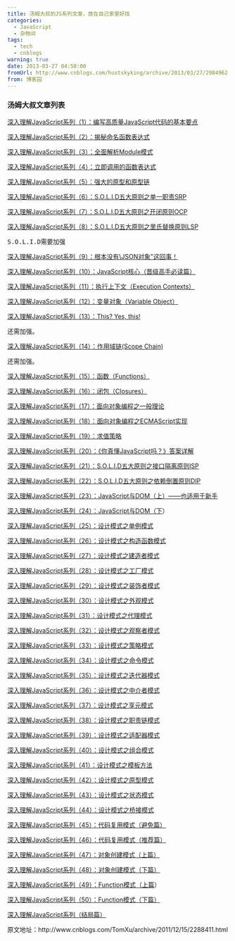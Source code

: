 ```yaml
---
title: 汤姆大叔的JS系列文章，放在自己家里好找
categories:
  - JavaScript
  - 杂物间
tags:
  - tech
  - cnblogs
warning: true
date: 2013-03-27 04:58:00
fromUrl: http://www.cnblogs.com/hustskyking/archive/2013/03/27/2984962.html
from: 博客园
---
```



<h3>汤姆大叔文章列表</h3>
<p><a href="http://www.cnblogs.com/TomXu/archive/2011/12/28/2286877.html" target="_blank">深入理解JavaScript系列（1）：编写高质量JavaScript代码的基本要点</a></p>
<p><a href="http://www.cnblogs.com/TomXu/archive/2011/12/29/2290308.html" target="_blank">深入理解JavaScript系列（2）：揭秘命名函数表达式</a></p>
<p><a href="http://www.cnblogs.com/TomXu/archive/2011/12/30/2288372.html" target="_blank">深入理解JavaScript系列（3）：全面解析Module模式</a></p>
<p><a href="http://www.cnblogs.com/TomXu/archive/2011/12/31/2289423.html" target="_blank">深入理解JavaScript系列（4）：立即调用的函数表达式</a></p>
<p><a href="http://www.cnblogs.com/TomXu/archive/2012/01/05/2305453.html" target="_blank">深入理解JavaScript系列（5）：强大的原型和原型链</a></p>
<p><a href="http://www.cnblogs.com/TomXu/archive/2012/01/06/2305513.html" target="_blank">深入理解JavaScript系列（6）：S.O.L.I.D五大原则之单一职责SRP</a></p>
<p><a href="http://www.cnblogs.com/TomXu/archive/2012/01/09/2306329.html" target="_blank">深入理解JavaScript系列（7）：S.O.L.I.D五大原则之开闭原则OCP</a></p>
<p><a href="http://www.cnblogs.com/TomXu/archive/2012/01/10/2310244.html" target="_blank">深入理解JavaScript系列（8）：S.O.L.I.D五大原则之里氏替换原则LSP</a></p>
<div class="cnblogs_Highlighter">
<pre class="brush:javascript;gutter:false;">S.O.L.I.D需要加强</pre>
</div>
<p><a href="http://www.cnblogs.com/TomXu/archive/2012/01/11/2311956.html" target="_blank">深入理解JavaScript系列（9）：根本没有\JSON对象"这回事！</a></p>
<p><a href="http://www.cnblogs.com/TomXu/archive/2012/01/12/2308594.html" target="_blank">深入理解JavaScript系列（10）：JavaScript核心（晋级高手必读篇）</a></p>
<p><a href="http://www.cnblogs.com/TomXu/archive/2012/01/13/2308101.html" target="_blank">深入理解JavaScript系列（11）：执行上下文（Execution Contexts）</a></p>
<p><a href="http://www.cnblogs.com/TomXu/archive/2012/01/16/2309728.html" target="_blank">深入理解JavaScript系列（12）：变量对象（Variable Object）</a></p>
<p><a href="http://www.cnblogs.com/TomXu/archive/2012/01/17/2310479.html" target="_blank">深入理解JavaScript系列（13）：This? Yes, this!</a></p>
<div class="cnblogs_Highlighter">
<pre class="brush:javascript;gutter:false;">还需加强。</pre>
</div>
<p><a href="http://www.cnblogs.com/TomXu/archive/2012/01/18/2312463.html" target="_blank">深入理解JavaScript系列（14）：作用域链(Scope Chain)</a></p>
<div class="cnblogs_Highlighter">
<pre class="brush:javascript;gutter:false;">还需加强。</pre>
</div>
<p><a href="http://www.cnblogs.com/TomXu/archive/2012/01/30/2326372.html" target="_blank">深入理解JavaScript系列（15）：函数（Functions）</a></p>
<p><a href="http://www.cnblogs.com/TomXu/archive/2012/01/31/2330252.html" target="_blank">深入理解JavaScript系列（16）：闭包（Closures）</a></p>
<p><a href="http://www.cnblogs.com/TomXu/archive/2012/02/03/2330295.html" target="_blank">深入理解JavaScript系列（17）：面向对象编程之一般理论</a></p>
<p><a href="http://www.cnblogs.com/TomXu/archive/2012/02/06/2330609.html" target="_blank">深入理解JavaScript系列（18）：面向对象编程之ECMAScript实现</a></p>
<p><a href="http://www.cnblogs.com/TomXu/archive/2012/02/08/2341439.html" target="_blank">深入理解JavaScript系列（19）：求值策略</a></p>
<p><a href="http://www.cnblogs.com/TomXu/archive/2012/02/10/2342098.html" target="_blank">深入理解JavaScript系列（20）：《你真懂JavaScript吗？》答案详解</a></p>
<p><a href="http://www.cnblogs.com/TomXu/archive/2012/02/14/2330137.html" target="_blank">深入理解JavaScript系列（21）：S.O.L.I.D五大原则之接口隔离原则ISP</a></p>
<p><a href="http://www.cnblogs.com/TomXu/archive/2012/02/15/2330143.html" target="_blank">深入理解JavaScript系列（22）：S.O.L.I.D五大原则之依赖倒置原则DIP</a></p>
<p><a href="http://www.cnblogs.com/TomXu/archive/2012/02/16/2351331.html" target="_blank">深入理解JavaScript系列（23）：JavaScript与DOM（上）&mdash;&mdash;也适用于新手</a></p>
<p><a href="http://www.cnblogs.com/TomXu/archive/2012/02/17/2351938.html" target="_blank">深入理解JavaScript系列（24）：JavaScript与DOM（下</a>）</p>
<p><a href="http://www.cnblogs.com/TomXu/archive/2012/02/20/2352817.html" target="_blank">深入理解JavaScript系列（25）：设计模式之单例模式</a></p>
<p><a href="http://www.cnblogs.com/TomXu/archive/2012/02/21/2352994.html" target="_blank">深入理解JavaScript系列（26）：设计模式之构造函数模式</a></p>
<p><a href="http://www.cnblogs.com/TomXu/archive/2012/02/22/2353341.html" target="_blank">深入理解JavaScript系列（27）：设计模式之建造者模式</a></p>
<p><a href="http://www.cnblogs.com/TomXu/archive/2012/02/23/2353389.html" target="_blank">深入理解JavaScript系列（28）：设计模式之工厂模式</a></p>
<p><a href="http://www.cnblogs.com/TomXu/archive/2012/02/24/2353434.html" target="_blank">深入理解JavaScript系列（29）：设计模式之装饰者模式</a></p>
<p><a href="http://www.cnblogs.com/TomXu/archive/2012/02/28/2353448.html" target="_blank">深入理解JavaScript系列（30）：设计模式之外观模式</a></p>
<p><a href="http://www.cnblogs.com/TomXu/archive/2012/02/29/2354979.html" target="_blank">深入理解JavaScript系列（31）：设计模式之代理模式</a></p>
<p><a href="http://www.cnblogs.com/TomXu/archive/2012/03/02/2355128.html" target="_blank">深入理解JavaScript系列（32）：设计模式之观察者模式</a></p>
<p><a href="http://www.cnblogs.com/TomXu/archive/2012/03/05/2358552.html" target="_blank">深入理解JavaScript系列（33）：设计模式之策略模式</a></p>
<p><a href="http://www.cnblogs.com/TomXu/archive/2012/03/08/2358593.html" target="_blank">深入理解JavaScript系列（34）：设计模式之命令模式</a></p>
<p><a href="http://www.cnblogs.com/TomXu/archive/2012/03/09/2358903.html" target="_blank">深入理解JavaScript系列（35）：设计模式之迭代器模式</a></p>
<p><a href="http://www.cnblogs.com/TomXu/archive/2012/03/13/2374789.html" target="_blank">深入理解JavaScript系列（36）：设计模式之中介者模式</a></p>
<p><a href="http://www.cnblogs.com/TomXu/archive/2012/04/09/2379774.html">深入理解JavaScript系列（37）：设计模式之享元模式</a></p>
<p><a href="http://www.cnblogs.com/TomXu/archive/2012/04/10/2435381.html" target="_blank">深入理解JavaScript系列（38）：设计模式之职责链模式</a></p>
<p><a href="http://www.cnblogs.com/TomXu/archive/2012/04/11/2435452.html" target="_blank">深入理解JavaScript系列（39）：设计模式之适配器模式</a></p>
<p><a href="http://www.cnblogs.com/TomXu/archive/2012/04/12/2435530.html" target="_blank">深入理解JavaScript系列（40）：设计模式之组合模式</a></p>
<p><a href="http://www.cnblogs.com/TomXu/archive/2012/04/13/2436371.html" target="_blank">深入理解JavaScript系列（41）：设计模式之模板方法</a></p>
<p><a href="http://www.cnblogs.com/TomXu/archive/2012/04/16/2436460.html" target="_blank">深入理解JavaScript系列（42）：设计模式之原型模式</a></p>
<p><a href="http://www.cnblogs.com/TomXu/archive/2012/04/18/2437099.html" target="_blank">深入理解JavaScript系列（43）：设计模式之状态模式</a></p>
<p><a href="http://www.cnblogs.com/TomXu/archive/2012/04/19/2437321.html" target="_blank">深入理解JavaScript系列（44）：设计模式之桥接模式</a></p>
<p><a href="http://www.cnblogs.com/TomXu/archive/2012/04/23/2438005.html" target="_blank">深入理解JavaScript系列（45）：代码复用模式（避免篇）</a></p>
<p><a href="http://www.cnblogs.com/TomXu/archive/2012/04/24/2438050.html" target="_blank">深入理解JavaScript系列（46）：代码复用模式（推荐篇）</a></p>
<p><a href="http://www.cnblogs.com/TomXu/archive/2012/04/25/2439527.html" target="_blank">深入理解JavaScript系列（47）：对象创建模式（上篇）</a></p>
<p><a href="http://www.cnblogs.com/TomXu/archive/2012/04/26/2443010.html" target="_blank">深入理解JavaScript系列（48）：对象创建模式（下篇）</a></p>
<p><a href="http://www.cnblogs.com/TomXu/archive/2012/07/23/2580701.html" target="_blank">深入理解JavaScript系列（49）：Function模式（上篇</a>）</p>
<p><a href="http://www.cnblogs.com/TomXu/archive/2012/07/24/2581239.html" target="_blank">深入理解JavaScript系列（50）：Function模式（下篇）</a></p>
<p><a href="http://www.cnblogs.com/TomXu/archive/2012/07/26/2581268.html" target="_blank">深入理解JavaScript系列（结局篇）</a></p>

<p>原文地址：http://www.cnblogs.com/TomXu/archive/2011/12/15/2288411.html</p>

